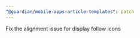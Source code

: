 ```yaml
---
"@guardian/mobile-apps-article-templates": patch
---
```


Fix the alignment issue for display follow icons
